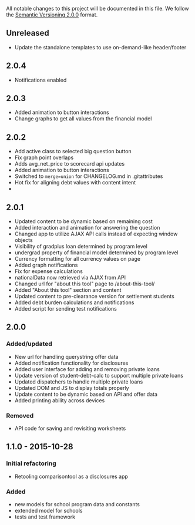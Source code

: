 All notable changes to this project will be documented in this file.
We follow the [Semantic Versioning 2.0.0](http://semver.org/) format.

## Unreleased
- Update the standalone templates to use on-demand-like header/footer

## 2.0.4
- Notifications enabled

## 2.0.3
- Added animation to button interactions
- Change graphs to get all values from the financial model

## 2.0.2
- Add active class to selected big question button
- Fix graph point overlaps
- Adds avg_net_price to scorecard api updates
- Added animation to button interactions
- Switched to `merge=union` for CHANGELOG.md in .gitattributes
- Hot fix for aligning debt values with content intent
-

## 2.0.1
- Updated content to be dynamic based on remaining cost
- Added interaction and animation for answering the question
- Changed app to utilize AJAX API calls instead of expecting window objects
- Visibility of gradplus loan determined by program level
- undergrad property of financial model determined by program level
- Currency formatting for all currency values on page
- Added graph notifications
- Fix for expense calculations
- nationalData now retrieved via AJAX from API
- Changed url for "about this tool" page to /about-this-tool/
- Added "About this tool" section and content
- Updated content to pre-clearance version for settlement students
- Added debt burden calculations and notifications
- Added script for sending test notifications

## 2.0.0
### Added/updated
- New url for handling querystring offer data
- Added notification functionality for disclosures
- Added user interface for adding and removing private loans
- Update version of student-debt-calc to support multiple private loans
- Updated dispatchers to handle multiple private loans
- Updated DOM and JS to display totals properly
- Update content to be dynamic based on API and offer data
- Added printing ability across devices

### Removed
- API code for saving and revisiting worksheets

## 1.1.0 - 2015-10-28

### Initial refactoring
- Retooling comparisontool as a disclosures app

### Added
- new models for school program data and constants
- extended model for schools
- tests and test framework

